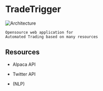 # TradeTrigger

![Architecture](https://user-images.githubusercontent.com/61527175/218839445-a94843b5-8d65-4519-a2e2-3aa38ae5c053.png)


```
Opensource web application for 
Automated Trading based on many resources
```


## Resources

- Alpaca API

- Twitter API

- (NLP)